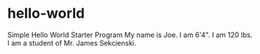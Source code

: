 # hello-world
Simple Hello World Starter Program
My name is Joe. I am 6'4". I am 120 lbs. I am a student of Mr. James Sekcienski. 
